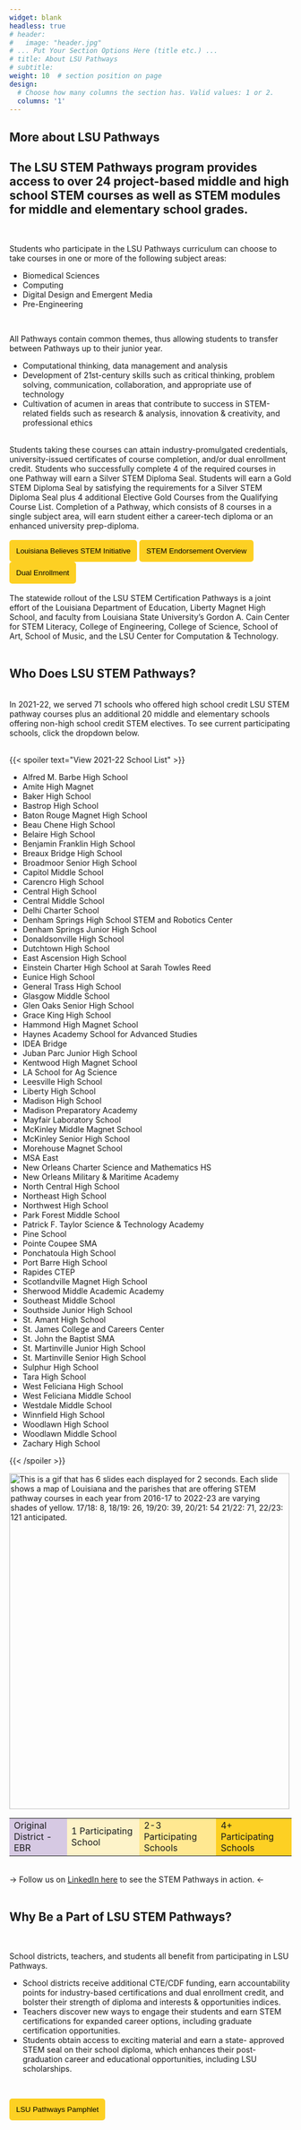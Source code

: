 ```yaml
---
widget: blank
headless: true
# header:
#   image: "header.jpg"
# ... Put Your Section Options Here (title etc.) ...
# title: About LSU Pathways
# subtitle:
weight: 10  # section position on page
design:
  # Choose how many columns the section has. Valid values: 1 or 2.
  columns: '1'
---
```


## **More about LSU Pathways** 

 ## The LSU STEM Pathways program provides access to over 24 project-based middle and high school STEM courses as well as STEM modules for middle and elementary school grades. 

 <br>

 Students who participate in the LSU Pathways curriculum can choose to take courses in one or more of the following subject areas:

  - Biomedical Sciences
  - Computing
  - Digital Design and Emergent Media
  - Pre-Engineering

<br>

All Pathways contain common themes, thus allowing students to transfer between Pathways up to their junior year.

  - Computational thinking, data management and analysis
  - Development of 21st-century skills such as critical thinking, problem solving, communication, collaboration, and appropriate use of technology
  - Cultivation of acumen in areas that contribute to success in STEM-related fields such as research & analysis, innovation & creativity, and professional ethics

<br>
Students taking these courses can attain industry-promulgated credentials, university-issued certificates of course completion, and/or dual enrollment credit. Students who successfully complete 4 of the required courses in one Pathway will earn a Silver STEM Diploma Seal. Students will earn a Gold STEM Diploma Seal by satisfying the requirements for a Silver STEM Diploma Seal plus 4 additional Elective Gold Courses from the Qualifying Course List. Completion of a Pathway, which consists of 8 courses in a single subject area, will earn student either a career-tech diploma or an enhanced university prep-diploma.
<br>
<br>
<a href="https://www.louisianabelieves.com/courses/louisiana-stem-initiative" target="_blank"><button style= "background-color:#fdd023; border: none ; border-radius: 5px; padding: 12px"> Louisiana Believes STEM Initiative </button></a> <a href="../../brochures/Slide-Overview.pdf" target="_blank"><button style= "background-color:#fdd023; border: none ; border-radius: 5px; padding: 12px">STEM Endorsement Overview</button></a> <a href="../../brochures/Slide-DE.pdf" target="_blank"><button style= "background-color:#fdd023; border: none ; border-radius: 5px; padding: 12px">Dual Enrollment</button></a> 
<br>
<br>
The statewide rollout of the LSU STEM Certification Pathways is a joint effort of the Louisiana Department of Education, Liberty Magnet High School, and faculty from Louisiana State University’s Gordon A. Cain Center for STEM Literacy, College of Engineering, College of Science, School of Art, School of Music, and the LSU Center for Computation & Technology.


<br>
<br>

## Who Does LSU STEM Pathways?
<br>
In 2021-22, we served 71 schools who offered high school credit LSU STEM pathway courses plus an additional 20 middle and elementary schools offering non-high school credit STEM electives. To see current participating schools, click the dropdown below. 
<br>
<br>

{{< spoiler text="View 2021-22 School List" >}}

- Alfred M. Barbe High School
- Amite High Magnet
- Baker High School
- Bastrop High School
- Baton Rouge Magnet High School
- Beau Chene High School
- Belaire High School
- Benjamin Franklin High School
- Breaux Bridge High School
- Broadmoor Senior High School
- Capitol Middle School
- Carencro High School
- Central High School
- Central Middle School
- Delhi Charter School
- Denham Springs High School STEM and Robotics Center
- Denham Springs Junior High School
- Donaldsonville High School
- Dutchtown High School
- East Ascension High School
- Einstein Charter High School at Sarah Towles Reed
- Eunice High School
- General Trass High School
- Glasgow Middle School
- Glen Oaks Senior High School
- Grace King High School
- Hammond High Magnet School
- Haynes Academy School for Advanced Studies
- IDEA Bridge
- Juban Parc Junior High School
- Kentwood High Magnet School
- LA School for Ag Science
- Leesville High School
- Liberty High School
- Madison High School
- Madison Preparatory Academy
- Mayfair Laboratory School
- McKinley Middle Magnet School
- McKinley Senior High School
- Morehouse Magnet School
- MSA East
- New Orleans Charter Science and Mathematics HS
- New Orleans Military & Maritime Academy
- North Central High School
- Northeast High School
- Northwest High School
- Park Forest Middle School
- Patrick F. Taylor Science & Technology Academy
- Pine School
- Pointe Coupee SMA
- Ponchatoula High School
- Port Barre High School
- Rapides CTEP
- Scotlandville Magnet High School
- Sherwood Middle Academic Academy
- Southeast Middle School
- Southside Junior High School
- St. Amant High School
- St. James College and Careers Center
- St. John the Baptist SMA
- St. Martinville Junior High School
- St. Martinville Senior High School
- Sulphur High School
- Tara High School
- West Feliciana High School
- West Feliciana Middle School
- Westdale Middle School
- Winnfield High School
- Woodlawn High School
- Woodlawn Middle School
- Zachary High School

{{< /spoiler >}}

<img src="https://media.giphy.com/media/4acO5F99G3XQViUKcI/giphy.gif" alt="This is a gif that has 6 slides each displayed for 2 seconds.  Each slide shows a map of Louisiana and the parishes that are offering STEM pathway courses in each year from  2016-17 to 2022-23 are varying shades of yellow.  17/18: 8, 18/19: 26, 19/20: 39, 20/21: 54 21/22: 71, 22/23: 121 anticipated. " width="500" height="600">
<table>
  <tr>
    <!-- <th></th>  -->
     </tr>
     <tr>     
    <td bgcolor="#D6C9E3">Original District - EBR</td> 
    <td bgcolor ="#FDF3C9">1 Participating School</td>  
    <td bgcolor="#FFE891">2-3 Participating Schools</td> 
    <td bgcolor="#FDD023">4+ Participating Schools</td>  
  </tr>
</table>

<br>
&#8594 Follow us on <a href="https://www.linkedin.com/showcase/lsu-pathways" target="_blank" >LinkedIn here</a> to see the STEM Pathways in action. &#8592
<br>
<br>

 ## Why Be a Part of LSU STEM Pathways?
<br>

 School districts, teachers, and students all benefit from participating in LSU Pathways.

  - School districts receive additional CTE/CDF funding, earn accountability points for industry-based certifications and dual enrollment credit, and bolster their strength of diploma and interests & opportunities indices.
  - Teachers discover new ways to engage their students and earn STEM certifications for expanded career options, including graduate certification opportunities.
  - Students obtain access to exciting material and earn a state- approved STEM seal on their school diploma, which enhances their post-graduation career and educational opportunities, including LSU scholarships.


<br>

<a href="../../brochures/STEMPathwaysPamphlet.pdf" target="_blank"><button style= "background-color:#fdd023; border: none ; border-radius: 5px; padding: 12px"> LSU Pathways Pamphlet </button></a> 




